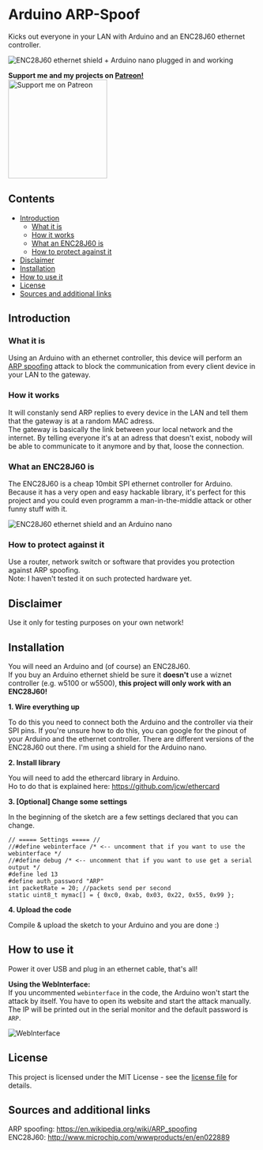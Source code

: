 # Arduino ARP-Spoof
Kicks out everyone in your LAN with Arduino and an ENC28J60 ethernet controller.

![ENC28J60 ethernet shield + Arduino nano plugged in and working](https://raw.githubusercontent.com/spacehuhn/enc28j60_ARPspoofer/master/images/1.jpg)  

**Support me and my projects on [Patreon!](https://www.patreon.com/spacehuhn)**  
[<img width="200" alt="Support me on Patreon" src="https://raw.githubusercontent.com/spacehuhn/ArduinoARPspoof/master/images/patreon.png">](https://www.patreon.com/spacehuhn)  


## Contents
- [Introduction](#introduction)
  - [What it is](#what-it-is)
  - [How it works](#how-it-works)
  - [What an ENC28J60 is](#what-an-enc28j60-is)
  - [How to protect against it](#how-to-protect-against-it)
- [Disclaimer](#disclaimer)
- [Installation](#installation)
- [How to use it](#how-to-use-it)
- [License](#license)
- [Sources and additional links](#sources-and-additional-links)

## Introduction ##


### What it is

Using an Arduino with an ethernet controller, this device will perform an [ARP spoofing](https://en.wikipedia.org/wiki/ARP_spoofing) attack to block the communication from every client device in your LAN to the gateway.  

### How it works

It will constanly send ARP replies to every device in the LAN and tell them that the gateway is at a random MAC adress.  
The gateway is basically the link between your local network and the internet. By telling everyone it's at an adress that doesn't exist, nobody will be able to communicate to it anymore and by that, loose the connection.  

### What an ENC28J60 is

The ENC28J60 is a cheap 10mbit SPI ethernet controller for Arduino. Because it has a very open and easy hackable library, it's perfect for this project and you could even programm a man-in-the-middle attack or other funny stuff with it.

![ENC28J60 ethernet shield and an Arduino nano](https://raw.githubusercontent.com/spacehuhn/enc28j60_ARPspoofer/master/images/2.jpg)

### How to protect against it

Use a router, network switch or software that provides you protection against ARP spoofing.  
Note: I haven't tested it on such protected hardware yet.  

## Disclaimer

Use it only for testing purposes on your own network!  

## Installation

You will need an Arduino and (of course) an ENC28J60.  
If you buy an Arduino ethernet shield be sure it **doesn't** use a wiznet controller (e.g. w5100 or w5500), **this project will only work with an ENC28J60!**

**1. Wire everything up**

To do this you need to connect both the Arduino and the controller via their SPI pins. If you're unsure how to do this, you can google for the pinout of your Arduino and the ethernet controller. There are different versions of the ENC28J60 out there. I'm using a shield for the Arduino nano.  

**2. Install library**

You will need to add the ethercard library in Arduino.  
Ho to do that is explained here: https://github.com/jcw/ethercard  

**3. [Optional] Change some settings**

In the beginning of the sketch are a few settings declared that you can change.  
```
// ===== Settings ===== //
//#define webinterface /* <-- uncomment that if you want to use the webinterface */
//#define debug /* <-- uncomment that if you want to use get a serial output */
#define led 13
#define auth_password "ARP"
int packetRate = 20; //packets send per second
static uint8_t mymac[] = { 0xc0, 0xab, 0x03, 0x22, 0x55, 0x99 };
```  

**4. Upload the code**

Compile & upload the sketch to your Arduino and you are done :)  


## How to use it

Power it over USB and plug in an ethernet cable, that's all!  

**Using the WebInterface:**  
If you uncommented `webinterface` in the code, the Arduino won't start the attack by itself.
You have to open its website and start the attack manually.  
The IP will be printed out in the serial monitor and the default password is `ARP`.  

![WebInterface](https://raw.githubusercontent.com/spacehuhn/enc28j60_ARPspoofer/master/images/3.jpg)

## License

This project is licensed under the MIT License - see the [license file](LICENSE) for details.

## Sources and additional links

ARP spoofing: https://en.wikipedia.org/wiki/ARP_spoofing  
ENC28J60: http://www.microchip.com/wwwproducts/en/en022889
